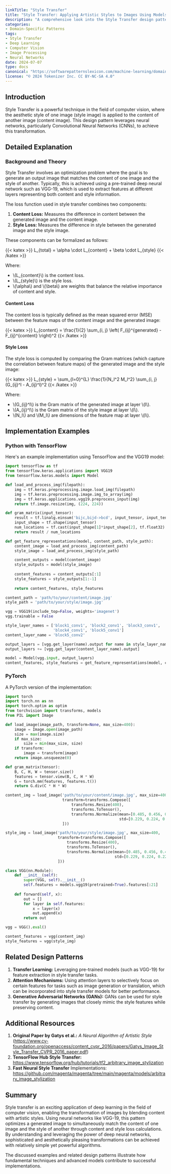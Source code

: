 ```yaml
---
linkTitle: "Style Transfer"
title: "Style Transfer: Applying Artistic Styles to Images Using Models"
description: "A comprehensive look into the Style Transfer design pattern, demonstrated through examples in various programming languages and frameworks. This pattern describes how to apply artistic styles to images using machine learning models."
categories:
- Domain-Specific Patterns
tags:
- Style Transfer
- Deep Learning
- Computer Vision
- Image Processing
- Neural Networks
date: 2024-07-07
type: docs
canonical: "https://softwarepatternslexicon.com/machine-learning/domain-specific-patterns/cv-specific-patterns/style-transfer"
license: "© 2024 Tokenizer Inc. CC BY-NC-SA 4.0"
---
```



## Introduction

Style Transfer is a powerful technique in the field of computer vision, where the aesthetic style of one image (style image) is applied to the content of another image (content image). This design pattern leverages neural networks, particularly Convolutional Neural Networks (CNNs), to achieve this transformation.

## Detailed Explanation

### Background and Theory

Style Transfer involves an optimization problem where the goal is to generate an output image that matches the content of one image and the style of another. Typically, this is achieved using a pre-trained deep neural network such as VGG-19, which is used to extract features at different layers representing both content and style information.

The loss function used in style transfer combines two components:
1. **Content Loss:** Measures the difference in content between the generated image and the content image.
2. **Style Loss:** Measures the difference in style between the generated image and the style image.

These components can be formalized as follows:

{{< katex >}}
L_{total} = \alpha \cdot L_{content} + \beta \cdot L_{style}
{{< /katex >}}

Where:
- \\(L_{content}\\) is the content loss.
- \\(L_{style}\\) is the style loss.
- \\(\alpha\\) and \\(\beta\\) are weights that balance the relative importance of content and style.

#### Content Loss

The content loss is typically defined as the mean squared error (MSE) between the feature maps of the content image and the generated image:

{{< katex >}}
L_{content} = \frac{1}{2} \sum_{i, j} \left( F_{ij}^{generated} - F_{ij}^{content} \right)^2
{{< /katex >}}

#### Style Loss

The style loss is computed by comparing the Gram matrices (which capture the correlation between feature maps) of the generated image and the style image:

{{< katex >}}
L_{style} = \sum_{l=0}^{L} \frac{1}{N_l^2 M_l^2} \sum_{i, j} (G_{ij}^l - A_{ij}^l)^2
{{< /katex >}}

Where:
- \\(G_{ij}^l\\) is the Gram matrix of the generated image at layer \\(l\\).
- \\(A_{ij}^l\\) is the Gram matrix of the style image at layer \\(l\\).
- \\(N_l\\) and \\(M_l\\) are dimensions of the feature map at layer \\(l\\).

## Implementation Examples

### Python with TensorFlow

Here's an example implementation using TensorFlow and the VGG19 model:

```python
import tensorflow as tf
from tensorflow.keras.applications import VGG19
from tensorflow.keras.models import Model

def load_and_process_img(filepath):
    img = tf.keras.preprocessing.image.load_img(filepath)
    img = tf.keras.preprocessing.image.img_to_array(img)
    img = tf.keras.applications.vgg19.preprocess_input(img)
    return tf.image.resize(img, (224, 224))

def gram_matrix(input_tensor):
    result = tf.linalg.einsum('bijc,bijd->bcd', input_tensor, input_tensor)
    input_shape = tf.shape(input_tensor)
    num_locations = tf.cast(input_shape[1]*input_shape[2], tf.float32)
    return result / num_locations

def get_feature_representations(model, content_path, style_path):
    content_image = load_and_process_img(content_path)
    style_image = load_and_process_img(style_path)

    content_outputs = model(content_image)
    style_outputs = model(style_image)
    
    content_features = content_outputs[:1]
    style_features = style_outputs[1:-1]
    
    return content_features, style_features

content_path = 'path/to/your/content/image.jpg'
style_path = 'path/to/your/style/image.jpg'

vgg = VGG19(include_top=False, weights='imagenet')
vgg.trainable = False

style_layer_names = ['block1_conv1', 'block2_conv1', 'block3_conv1', 
                     'block4_conv1', 'block5_conv1']
content_layer_name = 'block5_conv2'

output_layers = [vgg.get_layer(name).output for name in style_layer_names]
output_layers += [vgg.get_layer(content_layer_name).output]

model = Model(vgg.input, output_layers)
content_features, style_features = get_feature_representations(model, content_path, style_path)
```

### PyTorch

A PyTorch version of the implementation:

```python
import torch
import torch.nn as nn
import torch.optim as optim
from torchvision import transforms, models
from PIL import Image

def load_image(image_path, transform=None, max_size=400):
    image = Image.open(image_path)
    size = max(image.size)
    if max_size:
        size = min(max_size, size)
    if transform:
        image = transform(image)
    return image.unsqueeze(0)

def gram_matrix(tensor):
    B, C, H, W = tensor.size()
    features = tensor.view(B, C, H * W)
    G = torch.mm(features, features.t())
    return G.div(C * H * W)

content_img = load_image('path/to/your/content/image.jpg', max_size=400,
                         transform=transforms.Compose([
                             transforms.Resize(400),
                             transforms.ToTensor(),
                             transforms.Normalize(mean=[0.485, 0.456, 0.406], 
                                                  std=[0.229, 0.224, 0.225])
                         ]))

style_img = load_image('path/to/your/style/image.jpg', max_size=400,
                       transform=transforms.Compose([
                           transforms.Resize(400),
                           transforms.ToTensor(),
                           transforms.Normalize(mean=[0.485, 0.456, 0.406], 
                                                std=[0.229, 0.224, 0.225])
                       ]))

class VGG(nn.Module):
    def __init__(self):
        super(VGG, self).__init__()
        self.features = models.vgg19(pretrained=True).features[:21]
        
    def forward(self, x):
        out = []
        for layer in self.features:
            x = layer(x)
            out.append(x)
        return out

vgg = VGG().eval()

content_features = vgg(content_img)
style_features = vgg(style_img)
```

## Related Design Patterns

1. **Transfer Learning:** Leveraging pre-trained models (such as VGG-19) for feature extraction in style transfer tasks.
2. **Attention Mechanisms:** Using attention layers to selectively focus on certain features for tasks such as image generation or translation, which can be incorporated into style transfer models for better performance.
3. **Generative Adversarial Networks (GANs):** GANs can be used for style transfer by generating images that closely mimic the style features while preserving content.

## Additional Resources

1. **Original Paper by Gatys et al.:** *A Neural Algorithm of Artistic Style* (https://www.cv-foundation.org/openaccess/content_cvpr_2016/papers/Gatys_Image_Style_Transfer_CVPR_2016_paper.pdf)
2. **TensorFlow Hub Style Transfer:** https://www.tensorflow.org/hub/tutorials/tf2_arbitrary_image_stylization
3. **Fast Neural Style Transfer** Implementations: https://github.com/magenta/magenta/tree/main/magenta/models/arbitrary_image_stylization

## Summary

Style transfer is an exciting application of deep learning in the field of computer vision, enabling the transformation of images by blending content with artistic styles. Using neural networks like VGG-19, this pattern optimizes a generated image to simultaneously match the content of one image and the style of another through content and style loss calculations. By understanding and leveraging the power of deep neural networks, sophisticated and aesthetically pleasing transformations can be achieved with relatively simple yet powerful algorithms.

The discussed examples and related design patterns illustrate how fundamental techniques and advanced models contribute to successful implementations.

